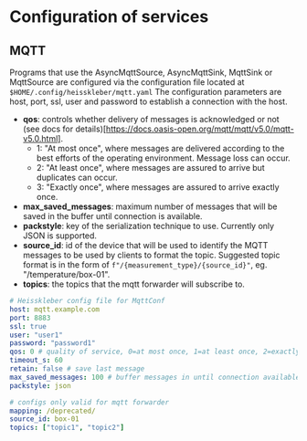 # Configuration of services

## MQTT

Programs that use the AsyncMqttSource, AsyncMqttSink, MqttSink or MqttSource are configured via the configuration file located at `$HOME/.config/heisskleber/mqtt.yaml`
The configuration parameters are host, port, ssl, user and password to establish a connection with the host.

- **qos**: controls whether delivery of messages is acknowledged or not (see docs for details)[https://docs.oasis-open.org/mqtt/mqtt/v5.0/mqtt-v5.0.html].
  - 1: "At most once", where messages are delivered according to the best efforts of the operating environment.
    Message loss can occur.
  - 2: "At least once", where messages are assured to arrive but duplicates can occur.
  - 3: "Exactly once", where messages are assured to arrive exactly once.
- **max_saved_messages**: maximum number of messages that will be saved in the buffer until connection is available.
- **packstyle**: key of the serialization technique to use. Currently only JSON is supported.
- **source_id**: id of the device that will be used to identify the MQTT messages to be used by clients to format the topic.
  Suggested topic format is in the form of `f"/{measurement_type}/{source_id}"`, eg. "/temperature/box-01".
- **topics**: the topics that the mqtt forwarder will subscribe to.

```yaml
# Heisskleber config file for MqttConf
host: mqtt.example.com
port: 8883
ssl: true
user: "user1"
password: "password1"
qos: 0 # quality of service, 0=at most once, 1=at least once, 2=exactly once
timeout_s: 60
retain: false # save last message
max_saved_messages: 100 # buffer messages in until connection available
packstyle: json

# configs only valid for mqtt forwarder
mapping: /deprecated/
source_id: box-01
topics: ["topic1", "topic2"]
```
